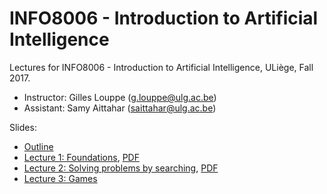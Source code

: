 # INFO8006 - Introduction to Artificial Intelligence

Lectures for INFO8006 - Introduction to Artificial Intelligence, ULiège, Fall 2017.

- Instructor: Gilles Louppe ([g.louppe@ulg.ac.be](mailto:g.louppe@ulg.ac.be))
- Assistant: Samy Aittahar ([saittahar@ulg.ac.be](mailto:saittahar@ulg.ac.be))

Slides:

- [Outline](https://glouppe.github.io/info8006-introduction-to-ai/?p=outline.md)
- [Lecture 1: Foundations](https://glouppe.github.io/info8006-introduction-to-ai/?p=lecture1.md), [PDF](https://glouppe.github.io/info8006-introduction-to-ai/pdf/lec1.pdf)
- [Lecture 2: Solving problems by searching](https://glouppe.github.io/info8006-introduction-to-ai/?p=lecture2.md), [PDF](https://glouppe.github.io/info8006-introduction-to-ai/pdf/lec2.pdf)
- [Lecture 3: Games](https://glouppe.github.io/info8006-introduction-to-ai/?p=lecture3.md)
